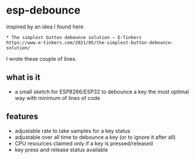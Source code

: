 esp-debounce
============

inspired by an idea I found here

    * The simplest button debounce solution – E-Tinkers
    https://www.e-tinkers.com/2021/05/the-simplest-button-debounce-solution/

I wrote these couple of lines.

what is it
----------

- a small sketch for ESP8266/ESP32 to debounce a key the most optimal way with minimum of lines of code

features
--------

- adjustable rate to take samples for a key status
- adjustable over all time to debounce a key (or to ignore it after all)
- CPU resources claimed only if a key is pressed/released
- key press and release status available

